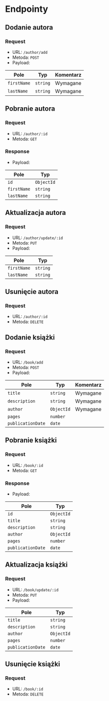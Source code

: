 ﻿# Endpointy

## Dodanie autora
### Request
- URL: `/author/add`
- Metoda: `POST`
- Payload:

| Pole | Typ | Komentarz |
|------|-----|----------|
| `firstName` | `string` | Wymagane |
| `lastName` | `string` | Wymagane |

## Pobranie autora
### Request
- URL: `/author/:id`
- Metoda: `GET`

### Response
- Payload:

| Pole | Typ |
|------|-----|
| `id` | `ObjectId` |
| `firstName` | `string` |
| `lastName` | `string` |

## Aktualizacja autora
### Request
- URL: `/author/update/:id`
- Metoda: `PUT`
- Payload:

| Pole | Typ |
|------|-----|
| `firstName` | `string` |
| `lastName` | `string` |

## Usunięcie autora
### Request
- URL: `/author/:id`
- Metoda: `DELETE`


## Dodanie książki
### Request
- URL: `/book/add`
- Metoda: `POST`
- Payload:

| Pole | Typ | Komentarz |
|------|-----|----------|
| `title` | `string` | Wymagane |
| `description` | `string` | Wymagane |
| `author` | `ObjectId` | Wymagane |
| `pages` | `number` | |
| `publicationDate` | `date` | |

## Pobranie książki
### Request
- URL: `/book/:id`
- Metoda: `GET`

### Response
- Payload:

| Pole | Typ |
|------|-----|
| `id` | `ObjectId` |
| `title` | `string` |
| `description` | `string` |
| `author` | `ObjectId` |
| `pages` | `number` |
| `publicationDate` | `date` |

## Aktualizacja książki
### Request
- URL: `/book/update/:id`
- Metoda: `PUT`
- Payload:

| Pole | Typ |
|------|-----|
| `title` | `string` |
| `description` | `string` |
| `author` | `ObjectId` |
| `pages` | `number` |
| `publicationDate` | `date` |

## Usunięcie książki
### Request
- URL: `/book/:id`
- Metoda: `DELETE`
